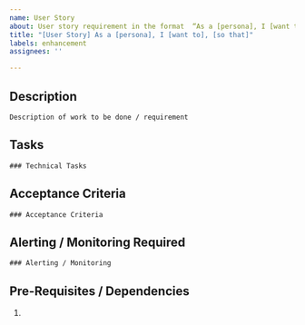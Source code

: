 ```yaml
---
name: User Story
about: User story requirement in the format  “As a [persona], I [want to], [so that].”
title: "[User Story] As a [persona], I [want to], [so that]"
labels: enhancement
assignees: ''

---
```


## Description

`Description of work to be done / requirement`


## Tasks

```[tasklist]
### Technical Tasks
```

## Acceptance Criteria

```[tasklist]
### Acceptance Criteria
```

## Alerting / Monitoring Required

```[tasklist]
### Alerting / Monitoring
```


## Pre-Requisites / Dependencies

1. 
